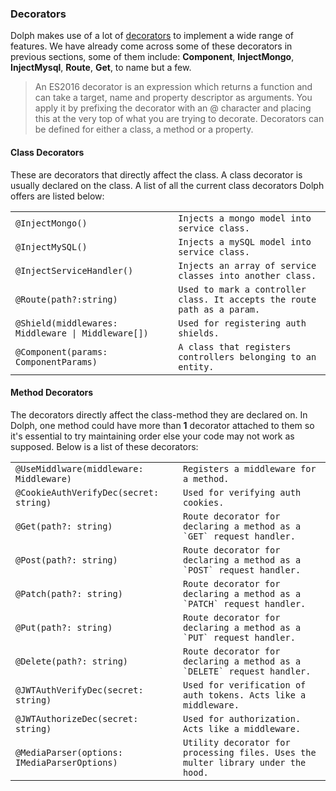 ### Decorators

Dolph makes use of a lot of [decorators](https://www.typescriptlang.org/docs/handbook/decorators.html#handbook-content) to implement a wide range of features. We have already come across some of these decorators in previous sections, some of them include: **Component**, **InjectMongo**, **InjectMysql**, **Route**, **Get**, to name but a few.

<blockquote class="external">
An ES2016 decorator is an expression which returns a function and can take a target, name and property descriptor as arguments. You apply it by prefixing the decorator with an @ character and placing this at the very top of what you are trying to decorate. Decorators can be defined for either a class, a method or a property. 
</blockquote>

#### Class Decorators

These are decorators that directly affect the class. A class decorator is usually declared on the class. A list of all the current class decorators Dolph offers are listed below:

<table>
  <tbody>
    <tr>
      <td><code>@InjectMongo()</code></td>
      <td><code>Injects a mongo model into service class.</code></td>
    </tr>
    <tr>
      <td><code>@InjectMySQL()</code></td>
      <td><code>Injects a mySQL model into service class.</code></td>
    </tr>
    <tr>
      <td><code>@InjectServiceHandler()</code></td>
      <td><code>Injects an array of service classes into another class.</code></td>
    </tr>
    <tr>
      <td><code>@Route(path?:string)</code></td>
      <td><code>Used to mark a controller class. It accepts the route path as a param.</code></td>
    </tr>
    <tr>
      <td><code>@Shield(middlewares: Middleware | Middleware[])</code></td>
      <td><code>Used for registering auth shields.</code></td>
    </tr>
    <tr>
      <td><code>@Component(params: ComponentParams)</code></td>
      <td><code>A class that registers controllers belonging to an entity.</code></td>
    </tr>
  </tbody>
</table>

#### Method Decorators

The decorators directly affect the class-method they are declared on. In Dolph, one method could have more than **1** decorator attached to them so it's essential to try maintaining order else your code may not work as supposed.
Below is a list of these decorators:

<table>
    <tbody>
        <tr>
            <td><code>@UseMiddlware(middleware: Middleware)</code></td>
            <td><code>Registers a middleware for a method.</code></td>
        </tr>
        <tr>
            <td><code>@CookieAuthVerifyDec(secret: string)</code></td>
            <td><code>Used for verifying auth cookies.</code></td>
        </tr>
        <tr>
            <td><code>@Get(path?: string)</code></td>
            <td><code>Route decorator for declaring a method as a `GET` request handler.</code></td>
        </tr>
        <tr>
            <td><code>@Post(path?: string)</code></td>
            <td><code>Route decorator for declaring a method as a `POST` request handler.</code></td>
        </tr>
        <tr>
            <td><code>@Patch(path?: string)</code></td>
            <td><code>Route decorator for declaring a method as a `PATCH` request handler.</code></td>
        </tr>
        <tr>
            <td><code>@Put(path?: string)</code></td>
            <td><code>Route decorator for declaring a method as a `PUT` request handler.</code></td>
        </tr>
        <tr>
            <td><code>@Delete(path?: string)</code></td>
            <td><code>Route decorator for declaring a method as a `DELETE` request handler.</code></td>
        </tr>
        <tr>
            <td><code>@JWTAuthVerifyDec(secret: string)</code></td>
            <td><code>Used for verification of auth tokens. Acts like a middleware.</code></td>
        </tr>
        <tr>
            <td><code>@JWTAuthorizeDec(secret: string)</code></td>
            <td><code>Used for authorization. Acts like a middleware.</code></td>
        </tr>
        <tr>
            <td><code>@MediaParser(options: IMediaParserOptions)</code></td>
            <td><code>Utility decorator for processing files. Uses the multer library under the hood.</code></td>
        </tr>
    </tbody>
</table>